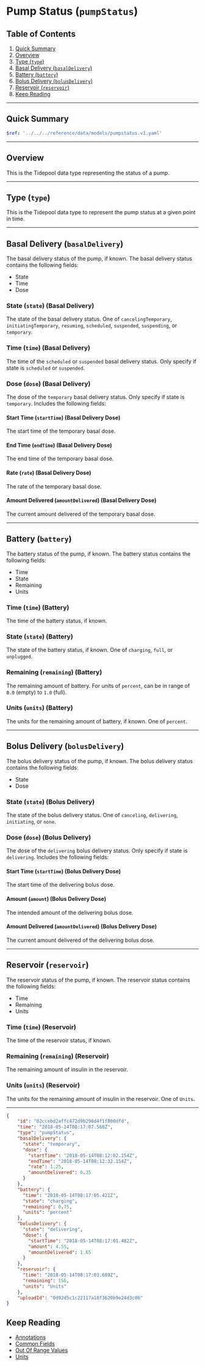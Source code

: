 <!-- omit in toc -->
# Pump Status (`pumpStatus`)

<!-- omit in toc -->
## Table of Contents

1. [Quick Summary](#quick-summary)
2. [Overview](#overview)
3. [Type (`type`)](#type-type)
4. [Basal Delivery (`basalDelivery`)](#basal-delivery-basaldelivery)
5. [Battery (`battery`)](#battery-battery)
6. [Bolus Delivery (`bolusDelivery`)](#bolus-delivery-bolusdelivery)
7. [Reservoir (`reservoir`)](#reservoir-reservoir)
8. [Keep Reading](#keep-reading)

---

## Quick Summary

```yaml json_schema
$ref: '../../../reference/data/models/pumpstatus.v1.yaml'
```

---

## Overview

This is the Tidepool data type representing the status of a pump.

---

## Type (`type`)

This is the Tidepool data type to represent the pump status at a given point in time.

---

## Basal Delivery (`basalDelivery`)

The basal delivery status of the pump, if known. The basal delivery status contains the following fields:

* State
* Time
* Dose

<!-- omit in toc -->
### State (`state`) (Basal Delivery)

The state of the basal delivery status. One of `cancelingTemporary`, `initiatingTemporary`, `resuming`, `scheduled`, `suspended`, `suspending`, or `temporary`.

<!-- omit in toc -->
### Time (`time`) (Basal Delivery)

The time of the `scheduled` or `suspended` basal delivery status. Only specify if state is `scheduled` or `suspended`.

<!-- omit in toc -->
### Dose (`dose`) (Basal Delivery)

The dose of the `temporary` basal delivery status. Only specify if state is `temporary`. Includes the following fields:

<!-- omit in toc -->
#### Start Time (`startTime`) (Basal Delivery Dose)

The start time of the temporary basal dose.

<!-- omit in toc -->
#### End Time (`endTime`) (Basal Delivery Dose)

The end time of the temporary basal dose.

<!-- omit in toc -->
#### Rate (`rate`) (Basal Delivery Dose)

The rate of the temporary basal dose.

<!-- omit in toc -->
#### Amount Delivered (`amountDelivered`) (Basal Delivery Dose)

The current amount delivered of the temporary basal dose.

---

## Battery (`battery`)

The battery status of the pump, if known. The battery status contains the following fields:

* Time
* State
* Remaining
* Units

<!-- omit in toc -->
### Time (`time`) (Battery)

The time of the battery status, if known.

<!-- omit in toc -->
### State (`state`) (Battery)

The state of the battery status, if known. One of `charging`, `full`, or `unplugged`.

<!-- omit in toc -->
### Remaining (`remaining`) (Battery)

The remaining amount of battery. For units of `percent`, can be in range of `0.0` (empty) to `1.0` (full).

<!-- omit in toc -->
### Units (`units`) (Battery)

The units for the remaining amount of battery, if known. One of `percent`.

---

## Bolus Delivery (`bolusDelivery`)

The bolus delivery status of the pump, if known. The bolus delivery status contains the following fields:

* State
* Dose

<!-- omit in toc -->
### State (`state`) (Bolus Delivery)

The state of the bolus delivery status. One of `canceling`, `delivering`, `initiating`, or `none`.

<!-- omit in toc -->
### Dose (`dose`) (Bolus Delivery)

The dose of the `delivering` bolus delivery status. Only specify if state is `delivering`. Includes the following fields:

<!-- omit in toc -->
#### Start Time (`startTime`) (Bolus Delivery Dose)

The start time of the delivering bolus dose.

<!-- omit in toc -->
#### Amount (`amount`) (Bolus Delivery Dose)

The intended amount of the delivering bolus dose.

<!-- omit in toc -->
#### Amount Delivered (`amountDelivered`) (Bolus Delivery Dose)

The current amount delivered of the delivering bolus dose.

---

## Reservoir (`reservoir`)

The reservoir status of the pump, if known. The reservoir status contains the following fields:

* Time
* Remaining
* Units

<!-- omit in toc -->
### Time (`time`) (Reservoir)

The time of the reservoir status, if known.

<!-- omit in toc -->
### Remaining (`remaining`) (Reservoir)

The remaining amount of insulin in the reservoir.

<!-- omit in toc -->
### Units (`units`) (Reservoir)

The units for the remaining amount of insulin in the reservoir. One of `Units`.

---

```json title="Example Pump Status" lineNumbers=true
{
    "id": "02ccebd2affc472d9b296d4f1f800dfd",
    "time": "2018-05-14T08:17:07.560Z",
    "type": "pumpStatus",
    "basalDelivery": {
      "state": "temporary",
      "dose": {
        "startTime": "2018-05-14T08:12:02.154Z",
        "endTime": "2018-05-14T08:12:32.154Z",
        "rate": 1.25,
        "amountDelivered": 0.35
      }
    },
    "battery": {
      "time": "2018-05-14T08:17:05.421Z",
      "state": "charging",
      "remaining": 0.75,
      "units": "percent"
    },
    "bolusDelivery": {
      "state": "delivering",
      "dose": {
        "startTime": "2018-05-14T08:17:01.482Z",
        "amount": 4.55,
        "amountDelivered": 1.65
      }
    },
    "reservoir": {
      "time": "2018-05-14T08:17:03.689Z",
      "remaining": 156,
      "units": "Units"
    },
    "uploadId": "0d92d5c1c22117a18f3620b9e24d3c06"
}
```

## Keep Reading

* [Annotations](../annotations.md)
* [Common Fields](../common-fields.md)
* [Out Of Range Values](../oor-values.md)
* [Units](../units.md)
